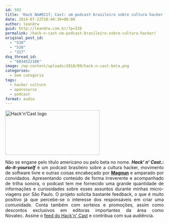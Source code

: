```yaml
---
id: 593
title: 'Hack N&#8217; Cast: um podcast brasileiro sobre cultura hacker'
date: 2014-07-22T20:49:39+00:00
author: leandrw
guid: http://leandrw.com.br/?p=538
permalink: /hack-n-cast-um-podcast-brasileiro-sobre-cultura-hacker/
original_post_id:
  - "538"
  - "538"
  - "317"
dsq_thread_id:
  - "6034522106"
image: /wp-content/uploads/2018/09/hack-n-cast-beta.png
categories:
  - Sem categoria
tags:
  - hacker culture
  - opensource
  - podcast
format: audio
---
```

<a href="http://leandrw-com-br.umbler.net/wp-content/uploads/2014/07/hack-n-cast-beta.png"><img class="alignnone size-full wp-image-1017" src="https://leandrw.com.br/wp-content/uploads/2018/09/hack-n-cast-beta.png" alt="Hack'n'Cast logo" width="300" height="142" /></a>
<p style="text-align: justify;">Não se engane pelo título americano ou pelo beta no nome. <strong><em>Hack' n' Cast.: do-it-yourself</em></strong> é um podcast brasileiro sobre a cultura hacker, movimento de software livre e outras coisas encabeçado por <a title="Magnum" href="http://mindbending.org/pt/sobre-mim" target="_blank" rel="noopener"><strong>Magnun</strong></a> e amparado por convidados. Apresentando conteúdo de forma irreverente e acompanhado de trilha sonora, o podcast tem me fornecido uma grande quantidade de informações e curiosidades sobre esses assuntos durante minhas micro-viagens por São Paulo. O projeto solicita bastante feedback, o que é muito positivo já que percebe-se o interesse dos responsáveis em criar uma comunidade. Conta também com sorteios e promoções, assim como descontos exclusivos em editoras importantes da área como Novatec. Assine o <a href="http://feeds.feedburner.com/hack-n-cast" target="_blank" rel="noopener">feed do Hack'n' Cast</a> e contribua com sua audiência.</p>

